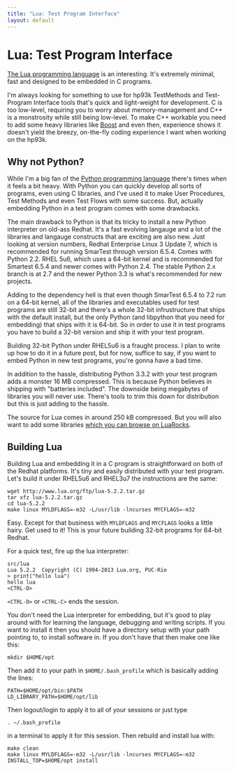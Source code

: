 ```yaml
---
title: "Lua: Test Program Interface"
layout: default
---
```


# Lua: Test Program Interface

[The Lua programming language](http://www.lua.org/about.html) is an interesting. It's extremely minimal, fast and
designed to be embedded in C programs.

I'm always looking for something to use for hp93k TestMethods and Test-Program
Interface tools that's quick and light-weight for development. C is too
low-level, requiring you to worry about memory-management and C++ is a
monstrosity while still being low-level. To make C++ workable you need to add
some heavy libraries like [Boost](http://www.boost.org/) and even then,
experience shows it doesn't yield the breezy, on-the-fly coding experience I
want when working on the hp93k.

## Why not Python?

While I'm a big fan of the [Python programming
language](http://python.org/about/) there's times when it feels a bit heavy.
With Python you can quickly develop all sorts of programs, even using C
libraries, and I've used it to make User Procedures, Test Methods and even Test
Flows with some success. But, actually embedding Python in a test program comes
with some drawbacks.

The main drawback to Python is that its tricky to install a new Python
interpreter on old-ass Redhat. It's a fast evolving langauge and a lot of the
libraries and langauge constructs that are exciting are also new. Just looking
at version numbers, Redhat Enterprise Linux 3 Update 7, which is recommended
for running SmarTest through version 6.5.4. Comes with Python 2.2. RHEL 5u6,
which uses a 64-bit kernel and is recommended for Smartest 6.5.4 and newer
comes with Python 2.4. The stable Python 2.x branch is at 2.7 and the newer
Python 3.3 is what's recommended for new projects.

Adding to the dependency hell is that even though SmarTest 6.5.4 to 7.2 run on
a 64-bit kernel, all of the libraries and executables used for test programs
are still 32-bit and there's a whole 32-bit infrustructure that ships with the
default install, but the only Python (and libpython that you need for
embedding) that ships with it is 64-bit. So in order to use it in test programs
you have to build a 32-bit version and ship it with your test program.

Building 32-bit Python under RHEL5u6 is a fraught process. I plan to write up
how to do it in a future post, but for now, suffice to say, if you want to
embed Python in new test programs, you're gonna have a bad time.

In addition to the hassle, distributing Python 3.3.2 with your test program
adds a monster 16 MB compressed. This is because Python believes in shipping
with "batteries included". The downside being megabytes of libraries you will
never use. There's tools to trim this down for distribution but this is just
adding to the hassle.

The source for Lua comes in around 250 kB compressed. But you will also want to
add some libraries [which you can browse on LuaRocks](http://luarocks.org/repositories/rocks/).

## Building Lua

Building Lua and embedding it in a C program is straightforward on both of the
Redhat platforms. It's tiny and easily distributed with your test program.
Let's build it under RHEL5u6 and RHEL3u7 the instructions are the same:

    wget http://www.lua.org/ftp/lua-5.2.2.tar.gz
    tar xfz lua-5.2.2.tar.gz
    cd lua-5.2.2
    make linux MYLDFLAGS=-m32 -L/usr/lib -lncurses MYCFLAGS=-m32

Easy. Except for that business with `MYLDFLAGS` and `MYCFLAGS` looks a little hairy. Get used
to it! This is your future building 32-bit programs for 64-bit Redhat.

For a quick test, fire up the lua interpreter:

    src/lua
    Lua 5.2.2  Copyright (C) 1994-2013 Lua.org, PUC-Rio
    > print("hello lua")
    hello lua
    <CTRL-D>

`<CTRL-D>` or `<CTRL-C>` ends the session.

You don't need the Lua interpreter for embedding, but it's good to play around
with for learning the language, debugging and writing scripts. If you want to
install it then you should have a directory setup with your path pointing to,
to install software in. If you don't have that then make one like this:

    mkdir $HOME/opt

Then add it to your path in `$HOME/.bash_profile` which is basically adding the lines:

    PATH=$HOME/opt/bin:$PATH
    LD_LIBRARY_PATH=$HOME/opt/lib

Then logout/login to apply it to all of your sessions or just type

    . ~/.bash_profile

in a terminal to apply it for this session. Then rebuild and install lua with:

    make clean
    make linux MYLDFLAGS=-m32 -L/usr/lib -lncurses MYCFLAGS=-m32 INSTALL_TOP=$HOME/opt install

##  
    
    
